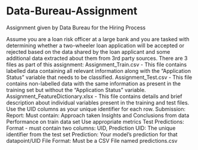 # Data-Bureau-Assignment
Assignment given by Data Bureau for the Hiring Process

Assume you are a loan risk officer at a large bank and you are tasked with determining whether a two-wheeler loan application will be accepted or rejected based on the data shared by the loan applicant and some additional data extracted about them from 3rd party sources.
There are 3 files as part of this assignment:
Assignment_Train.csv - This file contains labelled data containing all relevant information along with the “Application Status” variable that needs to be classified.
Assignment_Test.csv - This file contains non-labelled data with the same information as present in the training set but without the “Application Status” variable.
Assignment_FeatureDictionary.xlsx - This file contains details and brief description about individual variables present in the training and test files.
Use the UID columns as your unique identifier for each row.
Submission:
Report:
Must contain:
Approach taken
Insights and Conclusions from data
Performance on train data set
Use appropriate metrics
Test Predictions:
Format - must contain two columns: UID, Prediction
UID: The unique identifier from the test set
Prediction: Your model’s prediction for that datapoint/UID
File Format: Must be a CSV File named predictions.csv
